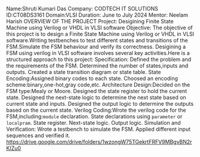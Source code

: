 Name:Shruti Kumari Das
Company: CODTECH IT SOLUTIONS
ID:CT08DS3161
Domain:VLSI
Duration: June to July 2024
Mentor: Neelam Harish
OVERVIEW OF THE PROJECT
Project: Desigining Finite State Machine using Verilog or VHDL in VLSI software
Objective:
The objective of this project is to design a Finite State Machine using Verilog or VHDL in VLSI software.Writing testbenches to test different states and transitions of the FSM.Simulate the FSM behaviour and verify its correctness.
Desigining a FSM using verilog in VLSI software involves several key activities.Here is a structured approach to this project:
Specification: Defined the problem and the requirements of the FSM.
               Determined the number of states,inputs and outputs.
               Created a state transition diagram or state table.
State Encoding:Assigned binary codes to each state.
               Choosed an encoding scheme:binary,one-hot,gray code,etc.
Architecture Design:Decided on the FSM type:Mealy or Moore.
                    Designed the state register to hold the current state.
                    Designed the next-state logic to determine the next state based on current state and inputs.
                    Designed the output logic to determine the outputs based on the current state.
Verilog Coding:Wrote the verilog code for the FSM,including:`module` declaration.
                                                             State declarations using `parameter` or `localpram`.
                                                             State register.
                                                             Next-state logic.
                                                             Output logic.
Simulation and Verification: Wrote a testbench to simulate the FSM.
                             Applied different input sequences and verified it.
https://drive.google.com/drive/folders/1wzongW75TGekrtFRFV9MBgvBN2rKIZu0
